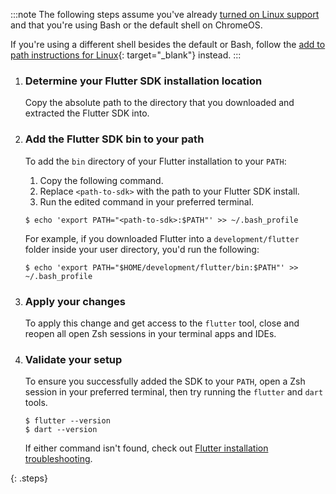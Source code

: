 :::note
The following steps assume
you've already [turned on Linux support][chromeos-linux] and that
you're using Bash or the default shell on ChromeOS.

If you're using a different shell besides the default or Bash, follow the
[add to path instructions for Linux][linux-path]{: target="_blank"} instead.
:::

 1. <h3>Determine your Flutter SDK installation location</h3>

    Copy the absolute path to the directory that you
    downloaded and extracted the Flutter SDK into.

 1. <h3>Add the Flutter SDK bin to your path</h3>

    To add the `bin` directory of your Flutter installation to your `PATH`:

    1. Copy the following command.
    1. Replace `<path-to-sdk>` with the path to your Flutter SDK install.
    1. Run the edited command in your preferred terminal.

    ```console
    $ echo 'export PATH="<path-to-sdk>:$PATH"' >> ~/.bash_profile
    ```

    For example, if you downloaded Flutter into a
    `development/flutter` folder inside your user directory,
    you'd run the following:

    ```console
    $ echo 'export PATH="$HOME/development/flutter/bin:$PATH"' >> ~/.bash_profile
    ```

 1. <h3>Apply your changes</h3>

    To apply this change and get access to the `flutter` tool,
    close and reopen all open Zsh sessions in your terminal apps and IDEs.

 1. <h3>Validate your setup</h3>

    To ensure you successfully added the SDK to your `PATH`,
    open a Zsh session in your preferred terminal,
    then try running the `flutter` and `dart` tools.

    ```console
    $ flutter --version
    $ dart --version
    ```

    If either command isn't found,
    check out [Flutter installation troubleshooting][troubleshoot].

{: .steps}

[chromeos-linux]: https://support.google.com/chromebook/answer/9145439
[linux-path]: /install/add-to-path#linux
[troubleshoot]: /install/troubleshoot
